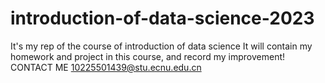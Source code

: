 # introduction-of-data-science-2023
It's my rep of the course of introduction of data science
It will contain my homework and project in this course, and record my improvement!
CONTACT ME 10225501439@stu.ecnu.edu.cn

